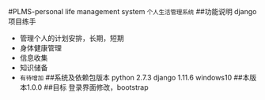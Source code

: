 
#PLMS-personal life management system
`个人生活管理系统`
##功能说明
django项目练手
* 管理个人的计划安排，长期，短期
* 身体健康管理
* 信息收集
* 知识储备
* `有待增加`
##系统及依赖包版本
python 2.7.3 
django 1.11.6 
windows10
##本版本1.0.0
##目标
登录界面修改，bootstrap